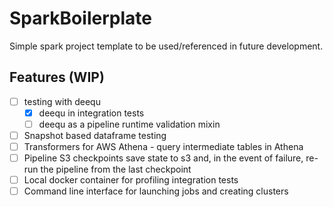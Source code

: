 SparkBoilerplate
================

Simple spark project template to be used/referenced in future development.

Features (WIP)
--------
- [ ] testing with deequ
  - [x] deequ in integration tests
  - [ ] deequ as a pipeline runtime validation mixin
- [ ] Snapshot based dataframe testing
- [ ] Transformers for AWS Athena - query intermediate tables in Athena
- [ ] Pipeline S3 checkpoints save state to s3 and, in the event of failure, re-run the pipeline from the last checkpoint
- [ ] Local docker container for profiling integration tests
- [ ] Command line interface for launching jobs and creating clusters